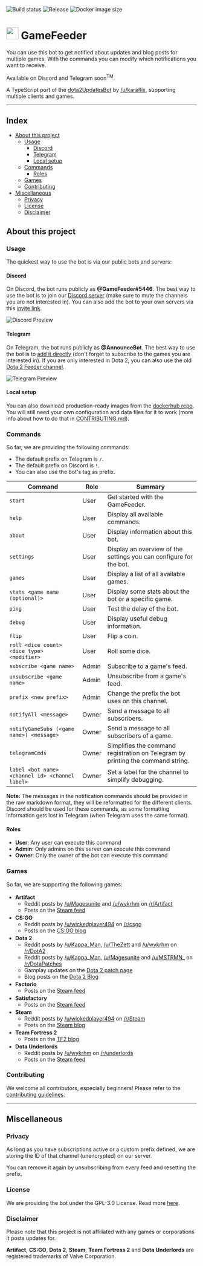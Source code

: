 ![Build status](https://github.com/GameFeeder/GameFeeder/workflows/ci-flow/badge.svg)
![Release](https://img.shields.io/github/v/release/GameFeeder/GameFeeder)
![Docker image size](https://img.shields.io/docker/image-size/gamefeeder/gamefeeder/latest)

# <img src="https://i.imgur.com/rI0M22B.png" height="32px"/> GameFeeder <!-- omit in toc -->

You can use this bot to get notified about updates and blog posts for multiple games. With the commands you can modify which notifications you want to receive.

Available on Discord and Telegram soon<sup>TM</sup>.

A TypeScript port of the [dota2UpdatesBot](https://github.com/zachkont/dotaUpdatesBot) by [/u/karaflix](https://www.reddit.com/message/compose/?to=karaflix), supporting multiple clients and games.

---

## Index <!-- omit in toc -->

- [About this project](#about-this-project)
  - [Usage](#usage)
    - [Discord](#discord)
    - [Telegram](#telegram)
    - [Local setup](#local-setup)
  - [Commands](#commands)
    - [Roles](#roles)
  - [Games](#games)
  - [Contributing](#contributing)
- [Miscellaneous](#miscellaneous)
  - [Privacy](#privacy)
  - [License](#license)
  - [Disclaimer](#disclaimer)

## About this project

### Usage

The quickest way to use the bot is via our public bots and servers:

#### Discord

On Discord, the bot runs publicly as **@GameFeeder#5446**. The best way to use the bot is to join our [Discord server](https://discord.gg/hFNRHE5) (make sure to mute the channels you are not interested in). You can also add the bot to your own servers via this [invite link](https://discordapp.com/oauth2/authorize?&client_id=626677125105188884&scope=bot&permissions=18432).

![Discord Preview](https://imgur.com/62T4GBa.png)

#### Telegram

On Telegram, the bot runs publicly as **@AnnounceBot**. The best way to use the bot is to [add it directly](https://telegram.me/AnnounceBot) (don't forget to subscribe to the games you are interested in). If you are only interested in Dota 2, you can also use the old [Dota 2 Feeder channel](https://t.me/dota2feeder).

![Telegram Preview](https://imgur.com/7uRNQ8k.png)

#### Local setup

You can also download production-ready images from the [dockerhub repo](https://hub.docker.com/r/gamefeeder/gamefeeder/tags). You will still need your own configuration and data files for it to work (more info about how to do that in [CONTRIBUTING.md](CONTRIBUTING.md)).

### Commands

So far, we are providing the following commands:

- The default prefix on Telegram is `/`.
- The default prefix on Discord is `!`.
- You can also use the bot's tag as prefix.

| Command                                         | Role  | Summary                                                                         |
| ----------------------------------------------- | ----- | ------------------------------------------------------------------------------- |
| `start`                                         | User  | Get started with the GameFeeder.                                                |
| `help`                                          | User  | Display all available commands.                                                 |
| `about`                                         | User  | Display information about this bot.                                             |
| `settings`                                      | User  | Display an overview of the settings you can configure for the bot.              |
| `games`                                         | User  | Display a list of all available games.                                          |
| `stats <game name (optional)>`                  | User  | Display some stats about the bot or a specific game.                            |
| `ping`                                          | User  | Test the delay of the bot.                                                      |
| `debug`                                         | User  | Display useful debug information.                                               |
| `flip`                                          | User  | Flip a coin.                                                                    |
| `roll <dice count> <dice type> <modifier>`      | User  | Roll some dice.                                                                 |
| `subscribe <game name>`                         | Admin | Subscribe to a game's feed.                                                     |
| `unsubscribe <game name>`                       | Admin | Unsubscribe from a game's feed.                                                 |
| `prefix <new prefix>`                           | Admin | Change the prefix the bot uses on this channel.                                 |
| `notifyAll <message>`                           | Owner | Send a message to all subscribers.                                              |
| `notifyGameSubs (<game name>) <message>`        | Owner | Send a message to all subscribers of a game.                                    |
| `telegramCmds`                                  | Owner | Simplifies the command registration on Telegram by printing the command string. |
| `label <bot name> <channel id> <channel label>` | Owner | Set a label for the channel to simplify debugging.                              |

**Note:** The messages in the notification commands should be provided in the raw markdown format, they will be reformatted for the different clients. Discord should be used for these commands, as some formatting information gets lost in Telegram (when Telegram uses the same format).

#### Roles

- **User**: Any user can execute this command
- **Admin**: Only admins on this server can execute this command
- **Owner**: Only the owner of the bot can execute this command

### Games

So far, we are supporting the following games:

- <strong align="left">Artifact</strong> <img src="https://i.imgur.com/DblOFap.png" height="17px"/>
  - Reddit posts by [/u/Magesunite](https://www.reddit.com/user/Magesunite/posts/) and [/u/wykrhm](https://www.reddit.com/user/wykrhm/posts/) on [/r/Artifact](https://www.reddit.com/r/Artifact/)
  - Posts on the [Steam feed](https://steamcommunity.com/games/1269260/announcements)
- <strong align="left">CS:GO</strong> <img src="https://i.imgur.com/2ONuRD3.png" height="17px"/>
  - Reddit posts by [/u/wickedplayer494](https://www.reddit.com/user/wickedplayer494/posts/) on [/r/csgo](https://www.reddit.com/r/csgo/)
  - Posts on the [CS:GO blog](https://blog.counter-strike.net/)
- <strong align="left">Dota 2</strong> <img src="https://i.imgur.com/aRVbvDh.png" height="17px"/>
  - Reddit posts by [/u/Kappa_Man](https://www.reddit.com/user/Kappa_Man/posts/), [/u/TheZett](https://www.reddit.com/user/TheZett/posts/) and [/u/wykrhm](https://www.reddit.com/user/wykrhm/posts/) on [/r/DotA2](https://www.reddit.com/r/DotA2/)
  - Reddit posts by [/u/Kappa_Man](https://www.reddit.com/user/Kappa_Man/posts/), [/u/Magesunite](https://www.reddit.com/user/Magesunite/posts/) and [/u/MSTRMN\_](https://www.reddit.com/user/MSTRMN_/posts/) on [/r/DotaPatches](https://www.reddit.com/r/DotaPatches/)
  - Gamplay updates on the [Dota 2 patch page](https://www.dota2.com/patches)
  - Blog posts on the [Dota 2 Blog](http://blog.dota2.com/?l=english)
- <strong align="left">Factorio</strong> <img src="https://i.imgur.com/7D0A9eT.png" height="17px"/>
  - Posts on the [Steam feed](https://steamcommunity.com/games/427520/announcements)
- <strong align="left">Satisfactory</strong> <img src="https://i.imgur.com/RgtzvdT.png" height="17px"/>
  - Posts on the [Steam feed](https://steamcommunity.com/games/526870/announcements)
- <strong align="left">Steam</strong> <img src="https://i.imgur.com/QbzZxrC.png" height="17px"/>
  - Reddit posts by [/u/wickedplayer494](https://www.reddit.com/user/wickedplayer494/posts/) on [/r/Steam](https://www.reddit.com/r/Steam/)
  - Posts on the [Steam blog](https://steamcommunity.com/app/593110/announcements/)
- <strong align="left">Team Fortress 2</strong> <img src="https://i.imgur.com/zaQObOc.png" height="17px"/>
  - Posts on the [TF2 blog](http://www.teamfortress.com/?tab=blog)
- <strong align="left">Dota Underlords</strong> <img src="https://i.imgur.com/gaYsZ7Z.png" height="17px"/>
  - Reddit posts by [/u/wykrhm](https://www.reddit.com/user/wykrhm/posts/) on [/r/underlords](https://www.reddit.com/r/underlords/)
  - Posts on the [Steam feed](https://steamcommunity.com/app/1046930/allnews/)

### Contributing

We welcome all contributors, especially beginners! Please refer to the [contributing guidelines](CONTRIBUTE.md).

---

## Miscellaneous

### Privacy

As long as you have subscriptions active or a custom prefix defined, we are storing the ID of that channel (unencrypted) on our server.

You can remove it again by unsubscribing from every feed and resetting the prefix.

### License

We are providing the bot under the GPL-3.0 License. Read more [here](LICENSE).

### Disclaimer

Please note that this project is not affiliated with any games or corporations it posts updates for.

**Artifact**, **CS:GO**, **Dota 2**, **Steam**, **Team Fortress 2** and **Dota Underlords** are registered trademarks of Valve Corporation.
